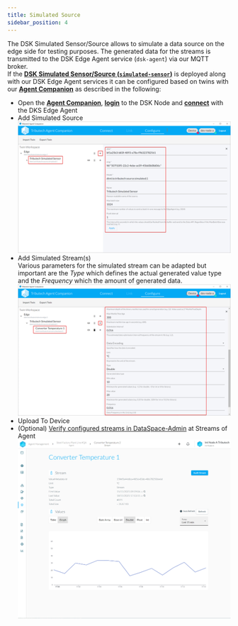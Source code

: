 ```yaml
---
title: Simulated Source
sidebar_position: 4
---
```


The DSK Simulated Sensor/Source allows to simulate a data source on the edge side for testing purposes. The generated data for the streams is transmitted to the DSK Edge Agent service (`dsk-agent`) via our MQTT broker.  
If the [**DSK Simulated Sensor/Source (`simulated-sensor`)**](../../setup/agent/sources/simulated) is deployed along with our DSK Edge Agent services it can be configured based on twins with our [**Agent Companion**](../../setup/agent_companion) as described in the following:

- Open the [**Agent Companion**](../../setup/agent_companion), [**login**](../../setup/agent_companion#agent-companion-login) to the DSK Node and [**connect**](../../setup/agent_companion#agent-companion-connect) with the DKS Edge Agent
- Add Simulated Source
  ![Simulated Sensor/Source 1](./img/simulated-sensor-1.png)
- Add Simulated Stream(s)  
  Various parameters for the simulated stream can be adapted but important are the _Type_ which defines the actual generated value type and the _Frequency_ which the amount of generated data.
  ![Simulated Sensor/Source 2](./img/simulated-sensor-2.png)
- Upload To Device
- (Optional) [Verify configured streams in DataSpace-Admin](../../quickstart/setup-agent.mdx#verify-in-dataspace-admin) at Streams of Agent
  ![Simulated Sensor/Source 3](./img/simulated-sensor-3.png)